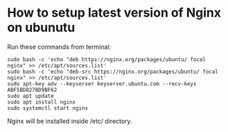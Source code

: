 # How to setup latest version of Nginx on ubunutu

Run these commands from terminal:

```
sudo bash -c 'echo "deb https://nginx.org/packages/ubuntu/ focal nginx" >> /etc/apt/sources.list'
sudo bash -c 'echo "deb-src https://nginx.org/packages/ubuntu/ focal nginx" >> /etc/apt/sources.list'
sudo apt-key adv --keyserver keyserver.ubuntu.com --recv-keys ABF5BD827BD9BF62
sudo apt update 
sudo apt install nginx
sudo systemctl start nginx
```

Nginx will be installed inside /etc/ directory.

